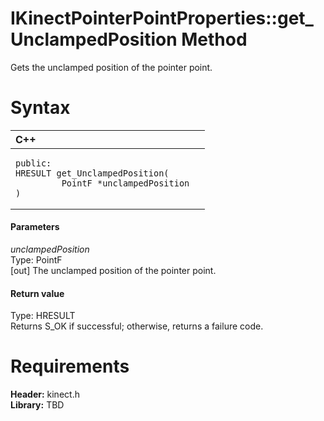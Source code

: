IKinectPointerPointProperties::get\_UnclampedPosition Method  
============================================================  

Gets the unclamped position of the pointer point. <span id="syntaxSection"></span>

Syntax  
======  

<table>
<colgroup>
<col width="100%" />
</colgroup>
<thead>
<tr class="header">
<th align="left">C++</th>
</tr>
</thead>
<tbody>
<tr class="odd">
<td align="left"><pre><code>public:  
HRESULT get_UnclampedPosition(  
         PointF *unclampedPosition  
)</code></pre></td>
</tr>
</tbody>
</table>

<span id="ID4EG"></span>
#### Parameters  

*unclampedPosition*    
Type: PointF  
[out] The unclamped position of the pointer point.  

<span id="ID4EP"></span>
#### Return value  

Type: HRESULT  
Returns S\_OK if successful; otherwise, returns a failure code.  

<span id="requirements"></span>

Requirements  
============  

**Header:** kinect.h  
**Library:** TBD  



<!--Please do not edit the data in the comment block below.-->
<!--
TOCTitle : get_UnclampedPosition Method
RLTitle : IKinectPointerPointProperties::get_UnclampedPosition Method
KeywordK : get_UnclampedPosition method
KeywordK : IKinectPointerPointProperties::get_UnclampedPosition method
KeywordF : IKinectPointerPointProperties::get_UnclampedPosition
KeywordF : get_UnclampedPosition
KeywordF : Microsoft.Kinect.kinect.IKinectPointerPointProperties.get_UnclampedPosition(PointF@)
KeywordA : M:Microsoft.Kinect.kinect.IKinectPointerPointProperties.get_UnclampedPosition(PointF@)
AssetID : M:Microsoft.Kinect.kinect.IKinectPointerPointProperties.get_UnclampedPosition(PointF@)
Locale : en-us
CommunityContent : 1
APIType : Managed
APILocation : 
APIName : Microsoft.Kinect.kinect.IKinectPointerPointProperties::get_UnclampedPosition
TargetOS : Windows
TopicType : kbSyntax
DevLang : C++
DocSet : K4Wv2
ProjType : K4Wv2Proj
Technology : Kinect for Windows
Product : Kinect for Windows SDK v2
productversion : 20
-->
